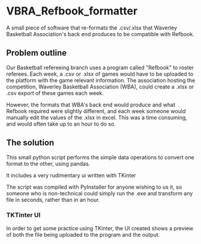 # VBRA_Refbook_formatter
A small piece of software that re-formats the .csv/.xlsx that Waverley Basketball Association's back end produces to be compatible with Refbook.

## Problem outline
Our Basketball refereeing branch uses a program called "Refbook" to roster referees. Each week, a .csv or .xlsx of games would have to be uploaded to the platform with the game relevant information.
The association hosting the competition, Waverley Basketball Association (WBA), could create a .xlsx or .csv export of these games each week.

However, the formats that WBA's back end would produce and what Refbook required were slightly different, and each week someone would manually edit the values of the .xlsx in excel. This was a time consuming, and would often take up to an hour to do so.

## The solution
This small python script performs the simple data operations to convert one format to the other, using pandas.

It includes a very rudimentary ui written with TKinter

The script was compiled with PyInstaller for anyone wishing to us it, so someone who is non-technical could simply run the .exe and transform any file in seconds, rather than in an hour.

### TKTinter UI
In order to get some practice using TKinter, the UI created shows a preview of both the file being uploaded to the program and the output. 

